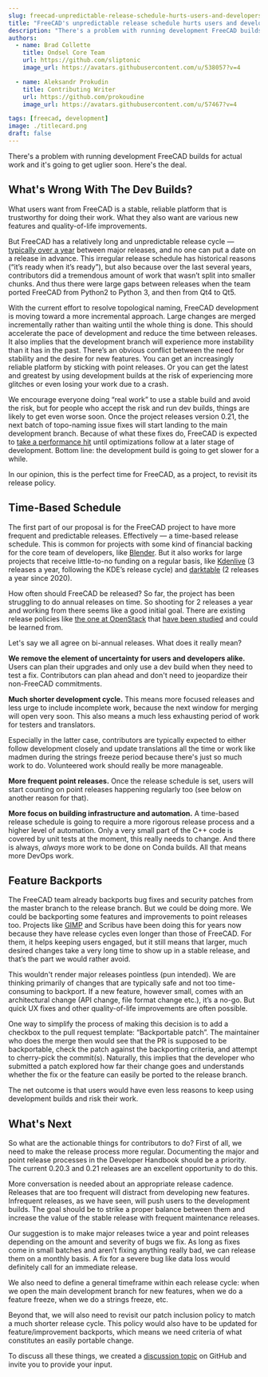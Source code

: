 ```yaml
---
slug: freecad-unpredictable-release-schedule-hurts-users-and-developers
title: "FreeCAD's unpredictable release schedule hurts users and developers"
description: "There's a problem with running development FreeCAD builds for actual work and it's going to get uglier soon."
authors:
  - name: Brad Collette
    title: Ondsel Core Team
    url: https://github.com/sliptonic
    image_url: https://avatars.githubusercontent.com/u/538057?v=4

  - name: Aleksandr Prokudin
    title: Contributing Writer
    url: https://github.com/prokoudine
    image_url: https://avatars.githubusercontent.com/u/57467?v=4

tags: [freecad, development]
image: ./titlecard.png
draft: false
---
```


There's a problem with running development FreeCAD builds for actual work and it's going to get uglier soon. Here's the deal.

<!-- truncate -->

## What's Wrong With The Dev Builds?

What users want from FreeCAD is a stable, reliable platform that is trustworthy for doing their work. What they also want are various new features and quality-of-life improvements.

But FreeCAD has a relatively long and unpredictable release cycle — [typically over a year](https://en.wikipedia.org/wiki/FreeCAD#Release_history) between major releases, and no one can put a date on a release in advance. This irregular release schedule has historical reasons (“it’s ready when it’s ready”), but also because over the last several years, contributors did a tremendous amount of work that wasn’t split into smaller chunks. And thus there were large gaps between releases when the team ported FreeCAD from Python2 to Python 3, and then from Qt4 to Qt5.

With the current effort to resolve topological naming, FreeCAD development is moving toward a more incremental approach. Large changes are merged incrementally rather than waiting until the whole thing is done. This should accelerate the pace of development and reduce the time between releases. It also implies that the development branch will experience more instability than it has in the past. 
There’s an obvious conflict between the need for stability and the desire for new features. You can get an increasingly reliable platform by sticking with point releases. Or you can get the latest and greatest by using development builds at the risk of experiencing more glitches or even losing your work due to a crash.

We encourage everyone doing “real work” to use a stable build and avoid the risk, but for people who accept the risk and run dev builds, things are likely to get even worse soon. Once the project releases version 0.21, the next batch of topo-naming issue fixes will start landing to the main development branch. Because of what these fixes do, FreeCAD is expected to [take a performance hit](https://github.com/FreeCAD/FreeCAD/issues/8432#issuecomment-1452672655) until optimizations follow at a later stage of development.  Bottom line: the development build is going to get slower for a while.

In our opinion, this is the perfect time for FreeCAD, as a project, to revisit its release policy.

## Time-Based Schedule

The first part of our proposal is for the FreeCAD project to have more frequent and predictable releases. Effectively — a time-based release schedule. This is common for projects with some kind of financial backing for the core team of developers, like [Blender](https://code.blender.org/2021/10/blender-3-x-roadmap/). But it also works for large projects that receive little-to-no funding on a regular basis, like [Kdenlive](https://kdenlive.org/) (3 releases a year, following the KDE’s release cycle) and [darktable](https://www.darktable.org/) (2 releases a year since 2020).

How often should FreeCAD be released? So far, the project has been struggling to do annual releases on time. So shooting for 2 releases a year and working from there seems like a good initial goal. There are existing release policies like [the one at OpenStack](https://www.openstack.org/software/roadmap/) that [have been studied](https://www.researchgate.net/publication/316357251_Release_Early_Release_Often_and_Release_on_Time_An_Empirical_Case_Study_of_Release_Management) and could be learned from.

Let's say we all agree on bi-annual releases. What does it really mean?

**We remove the element of uncertainty for users and developers alike.** Users can plan their upgrades and only use a dev build when they need to test a fix. Contributors can plan ahead and don't need to jeopardize their non-FreeCAD commitments.

**Much shorter development cycle.** This means more focused releases and less urge to include incomplete work, because the next window for merging will open very soon. This also means a much less exhausting period of work for testers and translators.

Especially in the latter case, contributors are typically expected to either follow development closely and update translations all the time or work like madmen during the strings freeze period because there's just so much work to do. Volunteered work should really be more manageable.

**More frequent point releases.** Once the release schedule is set, users will start counting on point releases happening regularly too (see below on another reason for that).

**More focus on building infrastructure and automation.** A time-based release schedule is going to require a more rigorous release process and a higher level of automation. Only a very small part of the C++ code is covered by unit tests at the moment, this really needs to change. And there is always, _always_ more work to be done on Conda builds. All that means more DevOps work.

## Feature Backports

The FreeCAD team already backports bug fixes and security patches from the master branch to the release branch. But we could be doing more. We could be backporting some features and improvements to point releases too. Projects like [GIMP](https://www.gimp.org/news/2019/01/02/gimp-and-gegl-in-2018/#version-210-release-and-point-releases) and Scribus have been doing this for years now because they have release cycles even longer than those of FreeCAD. For them, it helps keeping users engaged, but it still means that larger, much desired changes take a very long time to show up in a stable release, and that’s the part we would rather avoid.

This wouldn't render major releases pointless (pun intended). We are thinking primarily of changes that are typically safe and not too time-consuming to backport. If a new feature, however small, comes with an architectural change (API change, file format change etc.), it’s a no-go. But quick UX fixes and other quality-of-life improvements are often possible.

One way to simplify the process of making this decision is to add a checkbox to the pull request template: “Backportable patch”. The maintainer who does the merge then would see that the PR is supposed to be backportable, check the patch against the backporting criteria, and attempt to cherry-pick the commit(s). Naturally, this implies that the developer who submitted a patch explored how far their change goes and understands whether the fix or the feature can easily be ported to the release branch.

The net outcome is that users would have even less reasons to keep using development builds and risk their work.

## What's Next
So what are the actionable things for contributors to do?
First of all, we need to make the release process more regular.  Documenting the major and point release processes in the Developer Handbook should be a priority.  The current 0.20.3 and 0.21 releases are an excellent opportunity to do this.  

More conversation is needed about an appropriate release cadence.  Releases that are too frequent will distract from developing new features. Infrequent releases, as we have seen, will push users to the development builds. The goal should be to strike a proper balance between them and increase the value of the stable release with frequent maintenance releases. 

Our suggestion is to make major releases twice a year and point releases depending on the amount and severity of bugs we fix. As long as fixes come in small batches and aren’t fixing anything really bad, we can release them on a monthly basis. A fix for a severe bug like data loss would definitely call for an immediate release.

We also need to define a general timeframe within each release cycle: when we open the main development branch for new features, when we do a feature freeze, when we do a strings freeze, etc.

Beyond that, we will also need to revisit our patch inclusion policy to match a much shorter release cycle. This policy would also have to be updated for feature/improvement backports, which means we need criteria of what constitutes an easily portable change.

To discuss all these things, we created a [discussion topic](https://github.com/orgs/Ondsel-Development/discussions/4) on GitHub and invite you to provide your input.
